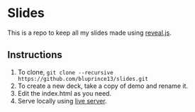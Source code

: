# Slides

This is a repo to keep all my slides made using
[reveal.js](https://revealjs.com/).

## Instructions

1. To clone, `git clone --recursive https://github.com/bluprince13/slides.git`
2. To create a new deck, take a copy of demo and rename it.
3. Edit the index.html as you need.
4. Serve locally using
   [live server](https://github.com/ritwickdey/vscode-live-server).
